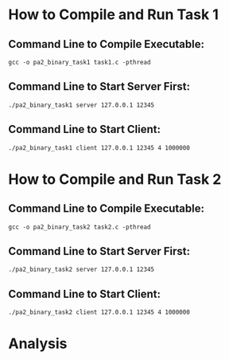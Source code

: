 # How to Compile and Run Task 1
## Command Line to Compile Executable:
```gcc -o pa2_binary_task1 task1.c -pthread```
## Command Line to Start Server First:
```./pa2_binary_task1 server 127.0.0.1 12345```
## Command Line to Start Client:
```./pa2_binary_task1 client 127.0.0.1 12345 4 1000000```

# How to Compile and Run Task 2
## Command Line to Compile Executable:
```gcc -o pa2_binary_task2 task2.c -pthread```
## Command Line to Start Server First:
```./pa2_binary_task2 server 127.0.0.1 12345```
## Command Line to Start Client:
```./pa2_binary_task2 client 127.0.0.1 12345 4 1000000```

# Analysis
